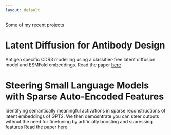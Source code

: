 ```yaml
---
layout: default
---
```


Some of my recent projects

# Latent Diffusion for Antibody Design

Antigen specific CDR3 modelling using a classifier-free latent diffusion model and ESMFold embeddings. Read the paper [here](./papers/ESMDiff.pdf)


# Steering Small Language Models with Sparse Auto-Encoded Features
Identifying semantically meaningful activations in sparse reconstructions of latent embeddings of GPT2. We then demosntrate you can steer outputs without the need for finetuning by 
artificially boosting and supressing features Read the paper [here](./papers/sae_steering.pdf)
